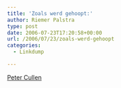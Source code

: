 ```yaml
---
title: 'Zoals werd gehoopt:'
author: Riemer Palstra
type: post
date: 2006-07-23T17:20:58+00:00
url: /2006/07/23/zoals-werd-gehoopt
categories:
  - Linkdump

---
```

[Peter Cullen][1]

 [1]: http://filmforce.ign.com/articles/720/720477p1.html
